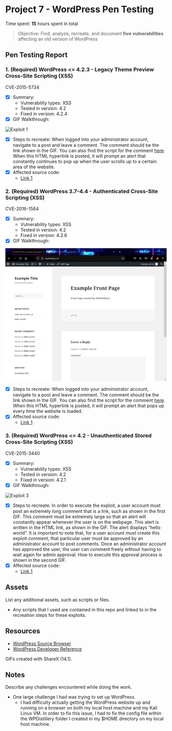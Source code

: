 # Project 7 - WordPress Pen Testing

Time spent: **15** hours spent in total

> Objective: Find, analyze, recreate, and document **five vulnerabilities** affecting an old version of WordPress

## Pen Testing Report

### 1. (Required) WordPress <= 4.2.3 - Legacy Theme Preview Cross-Site Scripting (XSS)
CVE-2015-5734
- [x] Summary: 
  - Vulnerability types: XSS
  - Tested in version: 4.2 
  - Fixed in version: 4.2.4
- [x] GIF Walkthrough: 
<img src="exploit_1.gif" alt="Exploit 1">

- [x] Steps to recreate: When logged into your administrator account, navigate to a post and leave a comment. The comment should be the link shown in the GIF. You can also find the script for the comment [here](exploit_1_code.txt). When this HTML hyperlink is posted, it will prompt an alert that constantly continues to pop up when the user scrolls up to a certain area of the website.
- [x] Affected source code:
  - [Link 1](https://core.trac.wordpress.org/changeset/33549/branches/4.2/src/wp-includes/theme.php)
  
 
### 2. (Required) WordPress 3.7-4.4 - Authenticated Cross-Site Scripting (XSS)
CVE-2016-1564
- [x] Summary: 
  - Vulnerability types: XSS
  - Tested in version: 4.2
  - Fixed in version: 4.2.6
- [x] GIF Walkthrough: 
<img src="exploit_2.gif" alt="Exploit 2">

- [x] Steps to recreate: When logged into your administrator account, navigate to a post and leave a comment. The comment should be the link shown in the GIF. You can also find the script for the comment [here](exploit_2_code.txt). When this HTML hyperlink is posted, it will prompt an alert that pops up every time the website is loaded.
- [x] Affected source code:
  - [Link 1](https://core.trac.wordpress.org/changeset/36185/trunk/src/wp-includes/class-wp-theme.php)


### 3. (Required) WordPress <= 4.2 - Unauthenticated Stored Cross-Site Scripting (XSS)
CVE-2015-3440
- [x] Summary: 
  - Vulnerability types: XSS
  - Tested in version: 4.2
  - Fixed in version: 4.2.1
- [x] GIF Walkthrough: 
<img src="exploit_3_1.gif" alt="Exploit 3">

- [x] Steps to recreate: In order to execute the exploit, a user account must post an extremely long comment that is a link, such as shown in the first GIF. This comment must be extremely large so that an alert will constantly appear whenever the user is on the webpage. This alert is written in the HTML<a> link, as shown in the GIF. The alert displays “hello world”. It is important to note that, for a user account must create this exploit comment, that particular user must be approved by an administrator account to post comments. Once an administrator account has approved the user, the user can comment freely without having to wait again for admin approval. How to execute this approval process is shown in the second GIF.
- [x] Affected source code:
  - [Link 1](https://core.trac.wordpress.org/changeset/32299/trunk/src/wp-includes/wp-db.php)



## Assets

List any additional assets, such as scripts or files.
- Any scripts that I used are contained in this repo and linked to in the recreation steps for these exploits. 


## Resources

- [WordPress Source Browser](https://core.trac.wordpress.org/browser/)
- [WordPress Developer Reference](https://developer.wordpress.org/reference/)

GIFs created with ShareX (14.1).
<!-- Recommended GIF Tools:
[Kap](https://getkap.co/) for macOS
[ScreenToGif](https://www.screentogif.com/) for Windows
[peek](https://github.com/phw/peek) for Linux. -->


## Notes

Describe any challenges encountered while doing the work.
- One large challenge I had was trying to set up WordPress. 
  - I had difficulty actually getting the WordPress website up and running on a browser on both my local host machine and my Kali Linux VM. In order to fix this issue, I had to fix the config file within the WPDistillery folder I created in my $HOME directory on my local host machine. 
